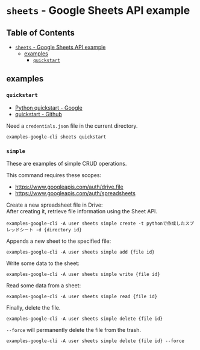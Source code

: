 # `sheets` - Google Sheets API example

## Table of Contents <!-- omit in toc -->

- [`sheets` - Google Sheets API example](#sheets---google-sheets-api-example)
  - [examples](#examples)
    - [`quickstart`](#quickstart)

## examples

### `quickstart`

<!-- spell-checker:words quickstart -->

- [Python quickstart - Google](https://developers.google.com/sheets/api/quickstart/python?hl=ja)
- [quickstart - Github](https://github.com/googleworkspace/python-samples/tree/main/sheets/quickstart)

Need a `credentials.json` file in the current directory.

```shell
examples-google-cli sheets quickstart
```

### `simple`

These are examples of simple CRUD operations.

This command requires these scopes:

- <https://www.googleapis.com/auth/drive.file>
- <https://www.googleapis.com/auth/spreadsheets>

Create a new spreadsheet file in Drive:  
After creating it, retrieve file information using the Sheet API.

```shell
examples-google-cli -A user sheets simple create -t pythonで作成したスプレッドシート -d {directory id}
```

Appends a new sheet to the specified file:

```shell
examples-google-cli -A user sheets simple add {file id}
```

Write some data to the sheet:

```shell
examples-google-cli -A user sheets simple write {file id}
```

Read some data from a sheet:

```shell
examples-google-cli -A user sheets simple read {file id}
```

Finally, delete the file.

```shell
examples-google-cli -A user sheets simple delete {file id}
```

`--force` will permanently delete the file from the trash.

```shell
examples-google-cli -A user sheets simple delete {file id} --force
```
